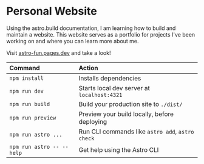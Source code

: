 # Personal Website

Using the astro.build documentation, I am learning how to build and maintain a website. This website serves as a portfolio for projects I've been working on and where you can learn more about me.

Visit [astro-fun.pages.dev](https://astro-fun.pages.dev/) and take a look!

| Command                   | Action                                           |
| :------------------------ | :----------------------------------------------- |
| `npm install`             | Installs dependencies                            |
| `npm run dev`             | Starts local dev server at `localhost:4321`      |
| `npm run build`           | Build your production site to `./dist/`          |
| `npm run preview`         | Preview your build locally, before deploying     |
| `npm run astro ...`       | Run CLI commands like `astro add`, `astro check` |
| `npm run astro -- --help` | Get help using the Astro CLI                     |